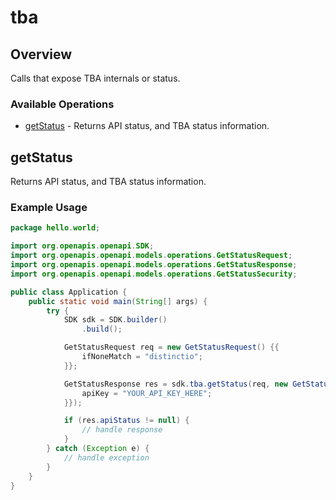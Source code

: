 # tba

## Overview

Calls that expose TBA internals or status.

### Available Operations

* [getStatus](#getstatus) - Returns API status, and TBA status information.

## getStatus

Returns API status, and TBA status information.

### Example Usage

```java
package hello.world;

import org.openapis.openapi.SDK;
import org.openapis.openapi.models.operations.GetStatusRequest;
import org.openapis.openapi.models.operations.GetStatusResponse;
import org.openapis.openapi.models.operations.GetStatusSecurity;

public class Application {
    public static void main(String[] args) {
        try {
            SDK sdk = SDK.builder()
                .build();

            GetStatusRequest req = new GetStatusRequest() {{
                ifNoneMatch = "distinctio";
            }};            

            GetStatusResponse res = sdk.tba.getStatus(req, new GetStatusSecurity("quibusdam") {{
                apiKey = "YOUR_API_KEY_HERE";
            }});

            if (res.apiStatus != null) {
                // handle response
            }
        } catch (Exception e) {
            // handle exception
        }
    }
}
```
